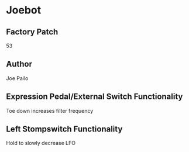 



# Joebot

## Factory Patch


53
## Author


Joe Pailo
## Expression Pedal/External Switch Functionality


Toe down increases filter frequency
## Left Stompswitch Functionality


Hold to slowly decrease LFO